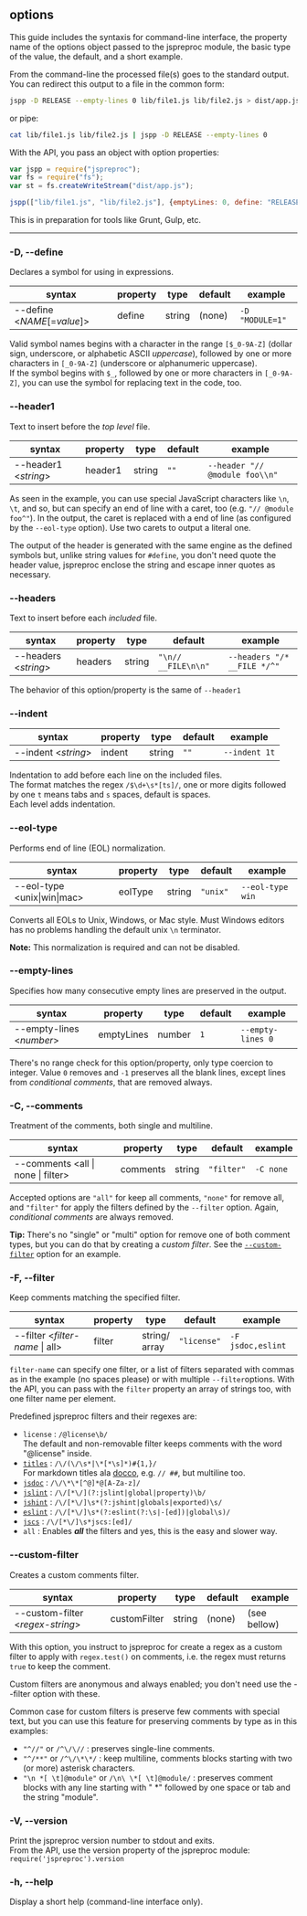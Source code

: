 ## options

This guide includes the syntaxis for command-line interface, the property name of the options object passed to the jspreproc module, the basic type of the value, the default, and a short example.

From the command-line the processed file(s) goes to the standard output. You can redirect this output to a file in the common form:

```sh
jspp -D RELEASE --empty-lines 0 lib/file1.js lib/file2.js > dist/app.js
```
or pipe:
```sh
cat lib/file1.js lib/file2.js | jspp -D RELEASE --empty-lines 0
```

With the API, you pass an object with option properties:

```js
var jspp = require("jspreproc");
var fs = require("fs");
var st = fs.createWriteStream("dist/app.js");

jspp(["lib/file1.js", "lib/file2.js"], {emptyLines: 0, define: "RELEASE"}).pipe(st);

```

This is in preparation for tools like Grunt, Gulp, etc.

---

### -D, --define

Declares a symbol for using in expressions.

syntax | property | type | default | example
-------|----------|------|---------|---------
--define &lt;_NAME_[=_value_]> | define | string | (none) | `-D "MODULE=1"`|

Valid symbol names begins with a character in the range `[$_0-9A-Z]` (dollar sign, underscore, or alphabetic ASCII _uppercase_), followed by one or more characters in `[_0-9A-Z]` (underscore or alphanumeric uppercase).  
If the symbol begins with `$_`, followed by one or more characters in `[_0-9A-Z]`, you can use the symbol for replacing text in the code, too.


### --header1

Text to insert before the _top level_ file.  

syntax | property | type | default | example
-------|----------|------|---------|---------
--header1 &lt;_string_> | header1 | string | `""` | `--header "// @module foo\\n"`

As seen in the example, you can use special JavaScript characters like `\n`, `\t`, and so, but can specify an end of line with a caret, too (e.g. `"// @module foo^"`). In the output, the caret is replaced with a end of line (as configured by the `--eol-type` option). Use two carets to output a literal one.  

The output of the header is generated with the same engine as the defined symbols but, unlike string values for `#define`, you don't need quote the header value, jspreproc enclose the string and escape inner quotes as necessary.


### --headers

Text to insert before each _included_ file.

syntax | property | type | default | example
-------|----------|------|---------|---------
--headers &lt;_string_> | headers | string | `"\n// __FILE\n\n"` | `--headers "/* __FILE */^"`

The behavior of this option/property is the same of `--header1`


### --indent

syntax | property | type | default | example
-------|----------|------|---------|---------
--indent &lt;_string_> | indent | string | `""` | `--indent 1t`

Indentation to add before each line on the included files.  
The format matches the regex `/$\d+\s*[ts]/`, one or more digits followed by one `t` means tabs and `s` spaces, default is spaces.  
Each level adds indentation.


### --eol-type

Performs end of line (EOL) normalization.

syntax | property | type | default | example
-------|----------|------|---------|---------
--eol-type &lt;unix&#x7C;win&#x7C;mac> | eolType | string | `"unix"` | `--eol-type win`

Converts all EOLs to Unix, Windows, or Mac style. Must Windows editors has no problems handling the default unix `\n` terminator.

**Note:** This normalization is required and can not be disabled.


### --empty-lines

Specifies how many consecutive empty lines are preserved in the output.

syntax | property | type | default | example
-------|----------|------|---------|---------
--empty-lines &lt;_number_> | emptyLines | number | `1` | `--empty-lines 0`

There's no range check for this option/property, only type coercion to integer. Value `0` removes and `-1` preserves all the blank lines, except lines from _conditional comments_, that are removed always.


### -C, --comments

Treatment of the comments, both single and multiline.

syntax | property | type | default | example
-------|----------|------|---------|---------
--comments &lt;all &#x7C; none &#x7C; filter> | comments | string | `"filter"` | `-C none`

Accepted options are `"all"` for keep all comments, `"none"` for remove all, and `"filter"` for apply the filters defined by the `--filter` option. Again, _conditional comments_ are always removed.

**Tip:** There's no "single" or "multi" option for remove one of both comment types, but you can do that by creating a _custom filter_. See the [`--custom-filter`](#--custom-filter) option for an example. 


### -F, --filter

Keep comments matching the specified filter.

syntax | property | type | default | example
-------|----------|------|---------|---------
--filter &lt;_filter-name_ &#x7C; all> | filter | string/<br>array | `"license"` | `-F jsdoc,eslint`

`filter-name` can specify one filter, or a list of filters separated with commas as in the example (no spaces please) or with multiple `--filter`options. With the API, you can pass with the `filter` property an array of strings too, with one filter name per element.

Predefined jspreproc filters and their regexes are:

- `license` : `/@license\b/`  
   The default and non-removable filter keeps comments with the word "@license" inside.
- [`titles`][titles] : `/\/(\/\s*|\*[*\s]*)#{1,}/`  
   For markdown titles ala [docco](jashkenas.github.io/docco/ "DOCCO page"), e.g. `// ##`, but multiline too.
- [`jsdoc`][jsdoc] : `/\/\*\*[^@]*@[A-Za-z]/`
- [`jslint`][jslint] : `/\/[*\/](?:jslint|global|property)\b/`
- [`jshint`][jshint] : `/\/[*\/]\s*(?:jshint|globals|exported)\s/`
- [`eslint`][eslint] : `/\/[*\/]\s*(?:eslint(?:\s|-[ed])|global\s)/`
- [`jscs`][jscs] : `/\/[*\/]\s*jscs:[ed]/`
- `all` : Enables _**all**_ the filters and yes, this is the easy and slower way.

[titles]: http://daringfireball.net/projects/markdown/ "John Gruber Markdown"
[jsdoc]:  http://usejsdoc.org/ "@use JSDoc"
[jslint]: http://www.jslint.com/ "Douglas Crockford JSLint"
[jshint]: http://jshint.com/ "JSHint site"
[eslint]: http://eslint.org/ "ESLint site"
[jscs]:   http://jscs.info/ "JSCS - JavaScript Code Style"


### --custom-filter

Creates a custom comments filter. 

syntax | property | type | default | example
-------|----------|------|---------|---------
--custom-filter &lt;_regex-string_> | customFilter | string | (none) | (see bellow)

With this option, you instruct to jspreproc for create a regex as a custom filter to apply with `regex.test()` on comments, i.e. the regex must returns `true` to keep the comment.

Custom filters are anonymous and always enabled; you don't need use the --filter option with these.

Common case for custom filters is preserve few comments with special text, but you can use this feature for preserving comments by type as in this examples:

- `"^//"` or `/^\/\//` : preserves single-line comments.
- `"^/**"` or `/^\/\*\*/` : keep multiline, comments blocks starting with two (or more) asterisk characters.
- `"\n *[ \t]@module"` or `/\n\ \*[ \t]@module/` : preserves comment blocks with any line starting with " *" followed by one space or tab and the string "module". 


### -V, --version

Print the jspreproc version number to stdout and exits.  
From the API, use the version property of the jspreproc module: `require('jspreproc').version` 


### **-h, --help**

Display a short help (command-line interface only).
